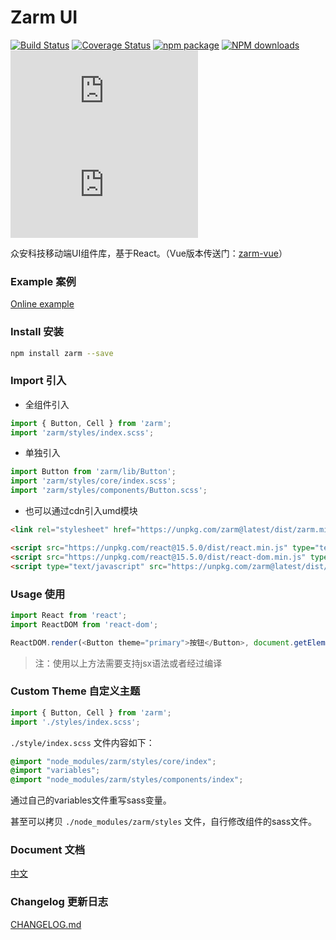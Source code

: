 # Zarm UI
  [![Build Status](https://www.travis-ci.org/ZhonganTechENG/zarm.svg?branch=master)](https://www.travis-ci.org/ZhonganTechENG/zarm)
  [![Coverage Status](https://img.shields.io/coveralls/ZhonganTechENG/zarm/master.svg)](https://coveralls.io/github/ZhonganTechENG/zarm?branch=master) 
  [![npm package](https://img.shields.io/npm/v/zarm.svg)](https://www.npmjs.org/package/zarm)
  [![NPM downloads](http://img.shields.io/npm/dm/zarm.svg)](https://npmjs.org/package/zarm) 
  ![JS gzip size](http://img.badgesize.io/https://unpkg.com/zarm@latest/dist/zarm.min.js?compression=gzip&label=gzip%20size:%20JS)
  ![CSS gzip size](http://img.badgesize.io/https://unpkg.com/zarm@latest/dist/zarm.min.css?compression=gzip&label=gzip%20size:%20CSS)

  众安科技移动端UI组件库，基于React。（Vue版本传送门：[zarm-vue](https://github.com/ZhonganTechENG/zarm-vue)）

### Example 案例

[Online example](https://zhongantecheng.github.io/zarm/)

### Install 安装

```bash
npm install zarm --save
```

### Import 引入

* 全组件引入

```js
import { Button, Cell } from 'zarm';
import 'zarm/styles/index.scss';
```

* 单独引入

```js
import Button from 'zarm/lib/Button';
import 'zarm/styles/core/index.scss';
import 'zarm/styles/components/Button.scss';
```

* 也可以通过cdn引入umd模块

```html
<link rel="stylesheet" href="https://unpkg.com/zarm@latest/dist/zarm.min.css">

<script src="https://unpkg.com/react@15.5.0/dist/react.min.js" type="text/javascript"></script>
<script src="https://unpkg.com/react@15.5.0/dist/react-dom.min.js" type="text/javascript"></script>
<script type="text/javascript" src="https://unpkg.com/zarm@latest/dist/zarm.min.js"></script>
```

### Usage 使用

```js
import React from 'react';
import ReactDOM from 'react-dom';

ReactDOM.render(<Button theme="primary">按钮</Button>, document.getElementById('app'));
```

> 注：使用以上方法需要支持jsx语法或者经过编译

### Custom Theme 自定义主题
```js
import { Button, Cell } from 'zarm';
import './styles/index.scss';
```

`./style/index.scss` 文件内容如下：

```css
@import "node_modules/zarm/styles/core/index";
@import "variables";
@import "node_modules/zarm/styles/components/index";
```

通过自己的variables文件重写sass变量。

甚至可以拷贝 `./node_modules/zarm/styles` 文件，自行修改组件的sass文件。


### Document 文档
[中文](https://github.com/ZhonganTechENG/zarm/blob/master/docs/zh-cn/SUMMARY.md)

### Changelog 更新日志
[CHANGELOG.md](https://github.com/ZhonganTechENG/zarm/blob/master/CHANGELOG.md)

